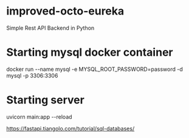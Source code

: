 # improved-octo-eureka
Simple Rest API Backend in Python

# Starting mysql docker container
docker run --name mysql -e MYSQL_ROOT_PASSWORD=password -d mysql -p 3306:3306 


# Starting server
 uvicorn main:app --reload

 https://fastapi.tiangolo.com/tutorial/sql-databases/
